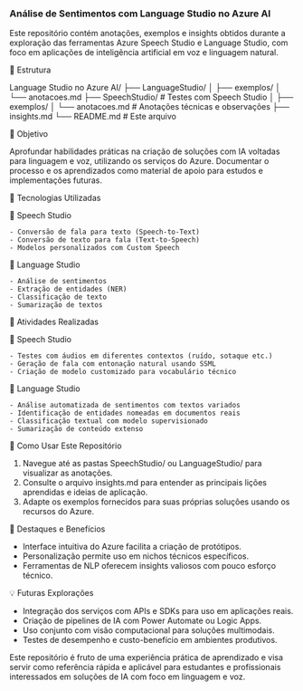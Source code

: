 ### Análise de Sentimentos com Language Studio no Azure AI

Este repositório contém anotações, exemplos e insights obtidos durante a exploração das ferramentas Azure Speech Studio e Language Studio, com foco em aplicações de inteligência artificial em voz e linguagem natural.

📁 Estrutura

Language Studio no Azure AI/
├── LanguageStudio/
│   ├── exemplos/
│   └── anotacoes.md
├── SpeechStudio/            # Testes com Speech Studio
│   ├── exemplos/
│   └── anotacoes.md        # Anotações técnicas e observações
├── insights.md
└── README.md               # Este arquivo

📌 Objetivo

Aprofundar habilidades práticas na criação de soluções com IA voltadas para linguagem e voz, utilizando os serviços do Azure. Documentar o processo e os aprendizados como material de apoio para estudos e implementações futuras.

🧠 Tecnologias Utilizadas

🔹 Speech Studio

    - Conversão de fala para texto (Speech-to-Text)
    - Conversão de texto para fala (Text-to-Speech)
    - Modelos personalizados com Custom Speech

🔹 Language Studio

    - Análise de sentimentos
    - Extração de entidades (NER)
    - Classificação de texto
    - Sumarização de textos

🧪 Atividades Realizadas

🔹 Speech Studio

    - Testes com áudios em diferentes contextos (ruído, sotaque etc.)
    - Geração de fala com entonação natural usando SSML
    - Criação de modelo customizado para vocabulário técnico

🔹 Language Studio

    - Análise automatizada de sentimentos com textos variados
    - Identificação de entidades nomeadas em documentos reais
    - Classificação textual com modelo supervisionado
    - Sumarização de conteúdo extenso

🚀 Como Usar Este Repositório

1. Navegue até as pastas SpeechStudio/ ou LanguageStudio/ para visualizar as anotações.
2. Consulte o arquivo insights.md para entender as principais lições aprendidas e ideias de aplicação.
3. Adapte os exemplos fornecidos para suas próprias soluções usando os recursos do Azure.

📌 Destaques e Benefícios

 - Interface intuitiva do Azure facilita a criação de protótipos.
 - Personalização permite uso em nichos técnicos específicos.
 - Ferramentas de NLP oferecem insights valiosos com pouco esforço técnico.

💡 Futuras Explorações

 - Integração dos serviços com APIs e SDKs para uso em aplicações reais.
 - Criação de pipelines de IA com Power Automate ou Logic Apps.
 - Uso conjunto com visão computacional para soluções multimodais.
 -  Testes de desempenho e custo-benefício em ambientes produtivos.


Este repositório é fruto de uma experiência prática de aprendizado e visa servir como referência rápida e aplicável para estudantes e profissionais interessados em soluções de IA com foco em linguagem e voz.